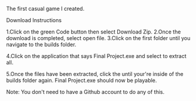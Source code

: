 The first casual game I created. 

Download Instructions

1.Click on the green Code button then select Download Zip.
2.Once the download is completed, select open file.
3.Click on the first folder until you navigate to the builds folder.

4.Click on the application that says Final Project.exe and select to extract all.

5.Once the files have been extracted, click the until your're inside of the builds folder again. Final Project.exe should now be playable.

Note: You don't need to have a Github account to do any of this.
